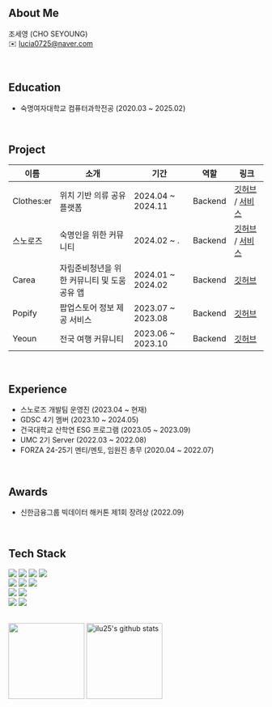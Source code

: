 ## About Me
조세영 (CHO SEYOUNG)  
✉️ lucia0725@naver.com

<br>

## Education
- 숙명여자대학교 컴퓨터과학전공 (2020.03 ~ 2025.02)

<br>

## Project
|이름|소개|기간|역할|링크|  
|---|-----|---|---|--|
|Clothes:er|위치 기반 의류 공유 플랫폼|2024.04 ~ 2024.11|Backend|[깃허브](https://github.com/Clothes-er/Clothes-er_BE) / [서비스](https://www.clotheser.co.kr/)|
|스노로즈|숙명인을 위한 커뮤니티|2024.02 ~ .|Backend|[깃허브](https://github.com/snorose) / [서비스](https://snorose.com/)|
|Carea|자립준비청년을 위한 커뮤니티 및 도움 공유 앱|2024.01 ~ 2024.02|Backend|[깃허브](https://github.com/Clothes-er/Clothes-er_BE)|
|Popify|팝업스토어 정보 제공 서비스|2023.07 ~ 2023.08|Backend|[깃허브](https://github.com/OFFICIAL-POPIFY/server)|
|Yeoun|전국 여행 커뮤니티|2023.06 ~ 2023.10|Backend|[깃허브](https://github.com/YE0UN/yeoun-server)|

<br>

## Experience
- 스노로즈 개발팀 운영진 (2023.04 ~ 현재)
- GDSC 4기 멤버 (2023.10 ~ 2024.05)
- 건국대학교 산학연 ESG 프로그램 (2023.05 ~ 2023.09)
- UMC 2기 Server (2022.03 ~ 2022.08)
- FORZA 24-25기 멘티/멘토, 임원진 총무 (2020.04 ~ 2022.07)

<br>

## Awards
- 신한금융그룹 빅데이터 해커톤 제1회 장려상 (2022.09)

<br>

## Tech Stack
<div style="margin: ; text-align: left;" "text-align: left;">
  <img src="https://img.shields.io/badge/Java-007396?style=for-the-badge&logo=Java&logoColor=white">
  <img src="https://img.shields.io/badge/Python-3776AB?style=for-the-badge&logo=Python&logoColor=white">
  <img src="https://img.shields.io/badge/Javascript-F7DF1E?style=for-the-badge&logo=Javascript&logoColor=white">
  <img src="https://img.shields.io/badge/Node.js-339933?style=for-the-badge&logo=Node.js&logoColor=white">
  <br>
  <img src="https://img.shields.io/badge/Spring-6DB33F?style=for-the-badge&logo=spring&logoColor=white">
  <img src="https://img.shields.io/badge/Django-092E20?style=for-the-badge&logo=Django&logoColor=white">
  <img src="https://img.shields.io/badge/Express-000000?style=for-the-badge&logo=Express&logoColor=white">
  <br>
  <img src="https://img.shields.io/badge/MySQL-4479A1?style=for-the-badge&logo=MySQL&logoColor=white">
  <img src="https://img.shields.io/badge/MongoDB-47A248?style=for-the-badge&logo=MongoDB&logoColor=white">
  <br>
  <img src="https://img.shields.io/badge/Amazon AWS-232F3E?style=for-the-badge&logo=Amazon AWS&logoColor=white">
  <img src="https://img.shields.io/badge/Google_Cloud-4285F4?style=for-the-badge&logo=google-cloud&logoColor=white">
</div>

<br>

<a href="https://github.com/ilu25"><img align="center" style="height:150px" src="https://github-readme-stats.vercel.app/api/top-langs/?username=ilu25&layout=compact" /></a>
<a href="https://github.com/ilu25"><img align="center" style="height:150px" src="https://github-readme-stats.vercel.app/api?username=ilu25&show_icons=true&include_all_commits=true" alt="ilu25's github stats" /></a>
